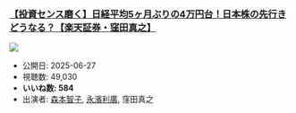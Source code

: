 ### [【投資センス磨く】日経平均5ヶ月ぶりの4万円台！日本株の先行きどうなる？【楽天証券・窪田真之】](https://www.youtube.com/watch?v=F6F12LBWZZU)
[![](https://img.youtube.com/vi/F6F12LBWZZU/sddefault.jpg)](https://www.youtube.com/watch?v=F6F12LBWZZU)
-   公開日: 2025-06-27
-   視聴数: 49,030
-   **いいね数: 584**
-   出演者: [森本智子](/rehacq_fan/people/森本智子 "wikilink"), [永濱利廣](/rehacq_fan/people/永濱利廣 "wikilink"), 窪田真之
